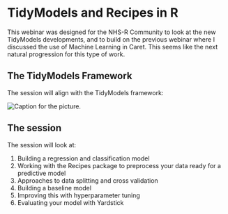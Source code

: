 # TidyModels and Recipes in R

This webinar was designed for the NHS-R Community to look at the new TidyModels developments, and to build on the previous webinar where I discussed the use of Machine Learning in Caret. This seems like the next natural progression for this type of work. 

## The TidyModels Framework

The session will align with the TidyModels framework:

![Caption for the picture.](Images/tidymodel.png)

## The session 

The session will look at:
<ol>
  <li>Building a regression and classification model</li>
  <li>Working with the Recipes package to preprocess your data ready for a predictive model</li>
  <li>Approaches to data splitting and cross validation</li>
  <li>Building a baseline model</li>
  <li>Improving this with hyperparameter tuning</li>
  <li>Evaluating your model with Yardstick</li>
</ol>


